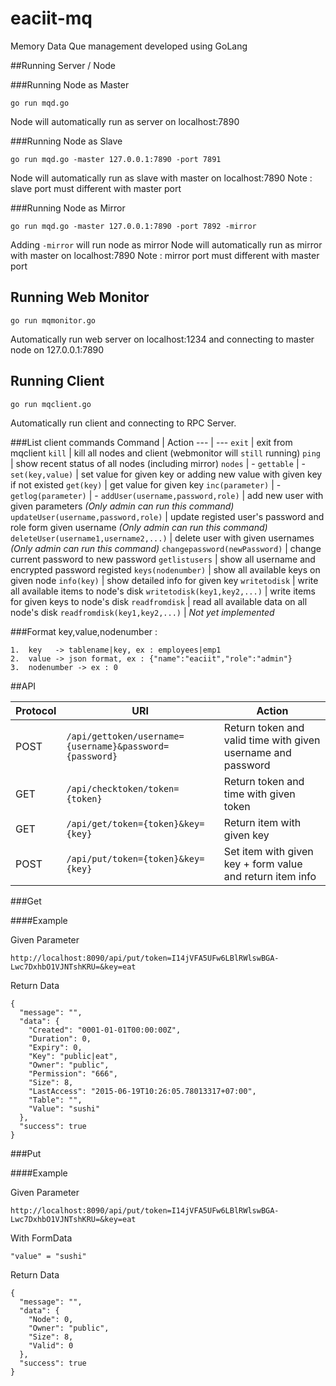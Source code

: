 # eaciit-mq
Memory Data Que management developed using GoLang

##Running Server / Node

###Running Node as Master

```
go run mqd.go
```

Node will automatically run as server on localhost:7890

###Running Node as Slave

```
go run mqd.go -master 127.0.0.1:7890 -port 7891
```

Node will automatically run as slave with master on localhost:7890
Note : slave port must different with master port

###Running Node as Mirror

```
go run mqd.go -master 127.0.0.1:7890 -port 7892 -mirror
```

Adding ```-mirror``` will run node as mirror
Node will automatically run as mirror with master on localhost:7890
Note : mirror port must different with master port

## Running Web Monitor
```
go run mqmonitor.go
```
Automatically run web server on localhost:1234 and connecting to master node on 127.0.0.1:7890

## Running Client
```
go run mqclient.go
```
Automatically run client and connecting to RPC Server.

###List client commands
Command | Action
--- | ---
`exit` | exit from mqclient
`kill` | kill all nodes and client (webmonitor will `still` running)
`ping` | show recent status of all nodes (including mirror)
`nodes` | -
`gettable` | -
`set(key,value)` | set value for given key or adding new value with given key if not existed
`get(key)` | get value for given key
`inc(parameter)` | -
`getlog(parameter)` | -
`addUser(username,password,role)` | add new user with given parameters *(Only admin can run this command)*
`updateUser(username,password,role)` | update registed user's password and role form given username *(Only admin can run this command)*
`deleteUser(username1,username2,...)` | delete user with given usernames *(Only admin can run this command)*
`changepassword(newPassword)` | change current password to new password
`getlistusers` | show all username and encrypted password registed
`keys(nodenumber)` | show all available keys on given node
`info(key)` | show detailed info for given key
`writetodisk` | write all available items to node's disk
`writetodisk(key1,key2,...)` | write items for given keys to node's disk
`readfromdisk` | read all available data on all node's disk
`readfromdisk(key1,key2,...)` | *Not yet implemented*

###Format key,value,nodenumber :
```
1.  key   -> tablename|key, ex : employees|emp1
2.  value -> json format, ex : {"name":"eaciit","role":"admin"}
3.  nodenumber -> ex : 0
```

##API

Protocol | URI | Action
--- | --- | ---
POST | `/api/gettoken/username={username}&password={password}` | Return token and valid time with given username and password
GET | `/api/checktoken/token={token}` |  Return token and time with given token
GET | `/api/get/token={token}&key={key}` | Return item with given key
POST | `/api/put/token={token}&key={key}` | Set item with given key + form value and return item info

###Get

####Example

Given Parameter

`http://localhost:8090/api/put/token=I14jVFA5UFw6LBlRWlswBGA-Lwc7DxhbO1VJNTshKRU=&key=eat`

Return Data

```
{
  "message": "",
  "data": {
    "Created": "0001-01-01T00:00:00Z",
    "Duration": 0,
    "Expiry": 0,
    "Key": "public|eat",
    "Owner": "public",
    "Permission": "666",
    "Size": 8,
    "LastAccess": "2015-06-19T10:26:05.78013317+07:00",
    "Table": "",
    "Value": "sushi"
  },
  "success": true
}
```

###Put

####Example

Given Parameter

`http://localhost:8090/api/put/token=I14jVFA5UFw6LBlRWlswBGA-Lwc7DxhbO1VJNTshKRU=&key=eat`

With FormData

`"value" = "sushi"`

Return Data

```
{
  "message": "",
  "data": {
    "Node": 0,
    "Owner": "public",
    "Size": 8,
    "Valid": 0
  },
  "success": true
}
```
